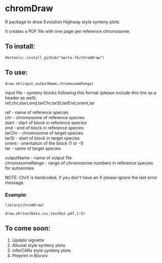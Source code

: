 # chromDraw
R package to draw Evolution Highway style synteny plots

It creates a PDF file with one page per reference chromosome.

## To install:
`devtools::install_github("marta-fb/chromDraw")`

## To use:

`draw.eh(input,outputName,chromosomeRange)`

input file - synteny blocks following this format (please include this line as a header as well):  
  ref,chr,start,end,tarChr,tarSt,tarEnd,orient,tar
  
  ref - name of reference species  
  chr - chromosome of reference species   
  start - start of block in reference species  
  end - end of block in reference species  
  tarChr - chromosome of target species  
  tarSt - start of block in target species  
  orient - orientation of the block (1 or -1)  
  tar - name of target species  

outputName - name of output file   
chromosomeRange - range of chromosome numbers in reference species for autosomes

NOTE: ChrX is hardcoded, if you don't have an X please ignore the last error message.

### Example:  
`library(chromDraw)`

`draw.eh(testData.csv,testOut.pdf,1:5)`

## To come soon:

1. Update vignette
2. Alluvial style synteny plots
3. inferCARs style synteny plots
4. Preprint in Biorxiv
